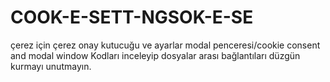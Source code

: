 # COOK-E-SETT-NGSOK-E-SE
çerez için çerez onay kutucuğu ve ayarlar modal penceresi/cookie consent and modal window
Kodları inceleyip dosyalar arası bağlantıları düzgün kurmayı unutmayın.
